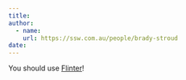 ```yaml
---
title: 
author:
  - name: 
    url: https://ssw.com.au/people/brady-stroud
date: 
---
```


You should use [Flinter](https://github.com/JackDevAu/Flinter)!
